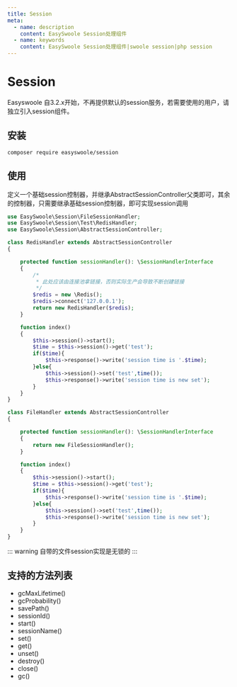 ```yaml
---
title: Session
meta:
  - name: description
    content: EasySwoole Session处理组件
  - name: keywords
    content: EasySwoole Session处理组件|swoole session|php session
---
```

# Session 
Easyswoole 自3.2.x开始，不再提供默认的session服务，若需要使用的用户，请独立引入session组件。

## 安装
```shell
composer require easyswoole/session
```

## 使用

定义一个基础session控制器，并继承AbstractSessionController父类即可，其余的控制器，只需要继承基础session控制器，即可实现session调用
```php
use EasySwoole\Session\FileSessionHandler;
use EasySwoole\Session\Test\RedisHandler;
use EasySwoole\Session\AbstractSessionController;

class RedisHandler extends AbstractSessionController
{

    protected function sessionHandler(): \SessionHandlerInterface
    {
        /*
         * 此处应该由连接池拿链接，否则实际生产会导致不断创建链接
         */
        $redis = new \Redis();
        $redis->connect('127.0.0.1');
        return new RedisHandler($redis);
    }

    function index()
    {
        $this->session()->start();
        $time = $this->session()->get('test');
        if($time){
            $this->response()->write('session time is '.$time);
        }else{
            $this->session()->set('test',time());
            $this->response()->write('session time is new set');
        }
    }
}

class FileHandler extends AbstractSessionController
{

    protected function sessionHandler(): \SessionHandlerInterface
    {
        return new FileSessionHandler();
    }

    function index()
    {
        $this->session()->start();
        $time = $this->session()->get('test');
        if($time){
            $this->response()->write('session time is '.$time);
        }else{
            $this->session()->set('test',time());
            $this->response()->write('session time is new set');
        }
    }
}

```


::: warning 
 自带的文件session实现是无锁的
:::

## 支持的方法列表

- gcMaxLifetime()
- gcProbability()
- savePath()
- sessionId()
- start()
- sessionName()
- set()
- get()
- unset()
- destroy()
- close()
- gc()
